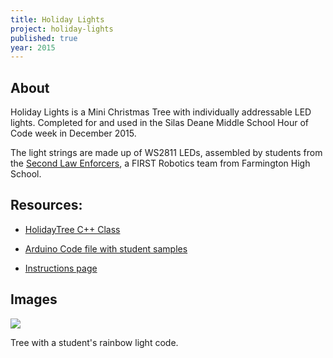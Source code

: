 ```yaml
---
title: Holiday Lights
project: holiday-lights
published: true
year: 2015
---
```

## About

Holiday Lights is a Mini Christmas Tree with individually addressable LED lights. Completed for and used in the Silas Deane Middle School Hour of Code week in December 2015.

The light strings are made up of WS2811 LEDs, assembled by students from the [Second Law Enforcers](http://www.farmingtonrobotics.org/), a FIRST Robotics team from Farmington High School.

## Resources:

- [HolidayTree C++ Class](https://github.com/SDMS/sdmshoc2015/tree/master/lib/HolidayTree)

- [Arduino Code file with student samples](https://github.com/SDMS/sdmshoc2015/blob/master/HolidayTree/HolidayTree.ino)

- [Instructions page](http://sdms.github.io/sdmshoc2015/holiday-lights.html)

## Images
<img src="{{site.url}}/assets/img/holidaylights.png">

Tree with a student's rainbow light code.

